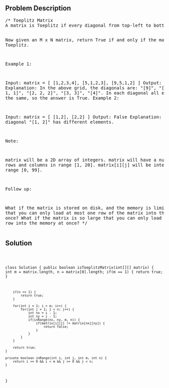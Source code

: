 <!--
<style>
  body { font-family: Arial, sans-serif; }
  .container { max-width: 400px; margin: 50px; padding: 10px; }
  .comment-block { background-color: #f9f9f9; padding: 10px; border-left: 5px solid #ccc; max-width: 400px; margin: 50px; overflow-wrap: break-word; white-space: pre-wrap; }
  .code-block { background-color: #f4f4f4; padding: 10px; border: 1px solid #ddd; }
</style>
-->

<div class='container'>
<h2>Problem Description</h2>
<div class='comment-block'>
<pre>
/* Toeplitz Matrix
A matrix is Toeplitz if every diagonal from top-left to bottom-right has the same element.

Now given an M x N matrix, return True if and only if the matrix is Toeplitz.
 

Example 1:

Input:
matrix = [
  [1,2,3,4],
  [5,1,2,3],
  [9,5,1,2]
]
Output: True
Explanation:
In the above grid, the diagonals are:
"[9]", "[5, 5]", "[1, 1, 1]", "[2, 2, 2]", "[3, 3]", "[4]".
In each diagonal all elements are the same, so the answer is True.
Example 2:

Input:
matrix = [
  [1,2],
  [2,2]
]
Output: False
Explanation:
The diagonal "[1, 2]" has different elements.

Note:

matrix will be a 2D array of integers.
matrix will have a number of rows and columns in range [1, 20].
matrix[i][j] will be integers in range [0, 99].

Follow up:

What if the matrix is stored on disk, and the memory is limited such that you can only load at 
most one row of the matrix into the memory at once?
What if the matrix is so large that you can only load up a partial row into the memory at once?
*/
</pre>
</div>

<h2>Solution</h2>
<div class='code-block'>
<pre><code class='language-java'>

class Solution {
    public boolean isToeplitzMatrix(int[][] matrix) {
        int m = matrix.length, n = matrix[0].length;
        if(m == 1) {
            return true;
        }
        
        if(n == 1) {
            return true;
        }
        
        for(int i = 1; i < m; i++) {
            for(int j = 1; j < n; j++) {
                int nx = i - 1;
                int ny = j - 1;
                if(inRange(nx, ny, m, n)) {
                    if(matrix[i][j] != matrix[nx][ny]) {
                        return false;
                    }
                }
            }
        }
        
        return true;
    }
    
    private boolean inRange(int i, int j, int m, int n) {
        return i >= 0 && i < m && j >= 0 && j < n;
    }

}










</code></pre>
</div>
</div>
